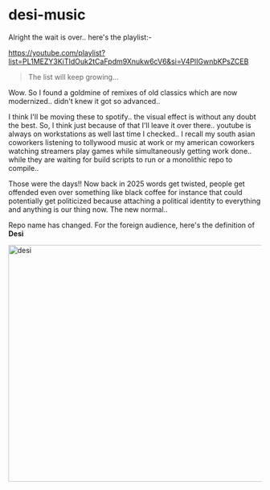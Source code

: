 # desi-music

Alright the wait is over.. here's the playlist:-

https://youtube.com/playlist?list=PL1MEZY3KiTIdOuk2tCaFpdm9Xnukw6cV6&si=V4PlIGwnbKPsZCEB

> The list will keep growing...

Wow. So I found a goldmine of remixes of old classics which are now modernized.. didn't knew it got so advanced..

I think I'll be moving these to spotify.. the visual effect is without any doubt the best. So, I think just because of that I'll leave it over there.. youtube is always on workstations as well last time I checked.. I recall my south asian coworkers listening to tollywood music at work or my american coworkers watching streamers play games while simultaneously getting work done..
while they are waiting for build scripts to run or a monolithic repo to compile..

Those were the days!! Now back in 2025 words get twisted, people get offended even over something like black coffee for instance that could potentially get politicized because attaching a political identity to everything and anything is our thing now. The new normal..

Repo name has changed. For the foreign audience, here's the definition of **Desi**



<img width="714" height="470" alt="desi" src="https://github.com/user-attachments/assets/d56454f5-f7d8-41d6-887b-28e0352efbec" />
